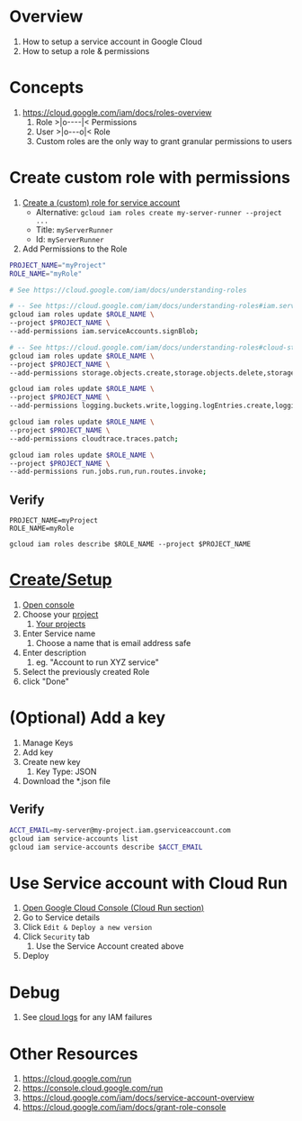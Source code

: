 # Overview
1. How to setup a service account in Google Cloud
1. How to setup a role & permissions

# Concepts
1. https://cloud.google.com/iam/docs/roles-overview
    1. Role >|o----|< Permissions
    1. User >|o---o|< Role
    1. Custom roles are the only way to grant granular permissions to users

# Create custom role with permissions
1. [Create a (custom) role for service account](https://console.cloud.google.com/iam-admin/roles) 
    - Alternative: `gcloud iam roles create my-server-runner --project ...`
    - Title: `myServerRunner`
    - Id: `myServerRunner`
1. Add Permissions to the Role
```bash
PROJECT_NAME="myProject"
ROLE_NAME="myRole"

# See https://cloud.google.com/iam/docs/understanding-roles

# -- See https://cloud.google.com/iam/docs/understanding-roles#iam.serviceAccountTokenCreator
gcloud iam roles update $ROLE_NAME \
--project $PROJECT_NAME \
--add-permissions iam.serviceAccounts.signBlob;

# -- See https://cloud.google.com/iam/docs/understanding-roles#cloud-storage-roles
gcloud iam roles update $ROLE_NAME \
--project $PROJECT_NAME \
--add-permissions storage.objects.create,storage.objects.delete,storage.objects.get,storage.objects.getIamPolicy,storage.objects.list;

gcloud iam roles update $ROLE_NAME \
--project $PROJECT_NAME \
--add-permissions logging.buckets.write,logging.logEntries.create,logging.logEntries.route;

gcloud iam roles update $ROLE_NAME \
--project $PROJECT_NAME \
--add-permissions cloudtrace.traces.patch;

gcloud iam roles update $ROLE_NAME \
--project $PROJECT_NAME \
--add-permissions run.jobs.run,run.routes.invoke;   
```


## Verify    
```
PROJECT_NAME=myProject
ROLE_NAME=myRole

gcloud iam roles describe $ROLE_NAME --project $PROJECT_NAME
```


# [Create/Setup](https://cloud.google.com/iam/docs/service-accounts-create)
1. [Open console](https://console.cloud.google.com/iam-admin/iam)
1. Choose your [project](https://cloud.google.com/docs/overview#projects)
    1. [Your projects](https://console.cloud.google.com/cloud-resource-manager)
1. Enter Service name
    1. Choose a name that is email address safe
1. Enter description
    1. eg. "Account to run XYZ service"
1. Select the previously created Role
1. click "Done"

# (Optional) Add a key
1. Manage Keys
1. Add key
1. Create new key
    1. Key Type: JSON
1. Download the *.json file    


## Verify
```bash
ACCT_EMAIL=my-server@my-project.iam.gserviceaccount.com
gcloud iam service-accounts list     
gcloud iam service-accounts describe $ACCT_EMAIL
```


# Use Service account with Cloud Run
1. [Open Google Cloud Console (Cloud Run section)](https://console.cloud.google.com/run)
1. Go to Service details
1. Click `Edit & Deploy a new version`
1. Click `Security` tab
    1. Use the Service Account created above
1. Deploy


# Debug
1. See [cloud logs](https://console.cloud.google.com/logs/query) for any IAM failures


# Other Resources
1. https://cloud.google.com/run
1. https://console.cloud.google.com/run
1. https://cloud.google.com/iam/docs/service-account-overview
1. https://cloud.google.com/iam/docs/grant-role-console
